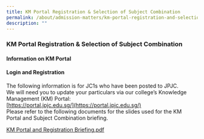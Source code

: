```yaml
---
title: KM Portal Registration & Selection of Subject Combination
permalink: /about/admission-matters/km-portal-registration-and-selection-of-subject-combination/
description: ""
---
```


### **KM Portal Registration & Selection of Subject Combination**

#### **Information on KM Portal**
#### **Login and Registration**
The following information is for JC1s who have been posted to JPJC.<br>
We will need you to update your particulars via our college’s Knowledge Management (KM) Portal:<br>
[https://portal.jpjc.edu.sg/](https://portal.jpjc.edu.sg/)<br>
Please refer to the following documents for the slides used for the KM Portal and Subject Combination briefing.

[KM Portal and Registration Briefing.pdf](/files/2022%20KM%20Portal%20and%20Registration%20Briefing.pdf)

